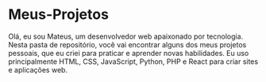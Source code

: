 # Meus-Projetos
 Olá, eu sou Mateus, um desenvolvedor web apaixonado por tecnologia. Nesta pasta de repositório, você vai encontrar alguns dos meus projetos pessoais, que eu criei para praticar e aprender novas habilidades. Eu uso principalmente HTML, CSS, JavaScript, Python, PHP e React para criar sites e aplicações web.
